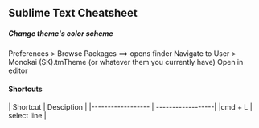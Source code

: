 <h2>Sublime Text Cheatsheet</h2>

<h5>Change theme's color scheme</h5>
Preferences > Browse Packages ==> opens finder  
Navigate to User > Monokai (SK).tmTheme (or whatever them you currently have)  
Open in editor  

<h4>Shortcuts</h4>
| Shortcut          | Desciption        | 
|------------------ | ------------------|
|cmd + L            | select line       |